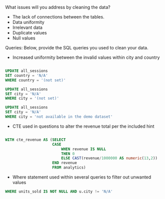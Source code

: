 What issues will you address by cleaning the data?

- The lack of connections between the tables.
- Data uniformity
- Irrelevant data
- Duplicate values
- Null values



Queries:
Below, provide the SQL queries you used to clean your data.
- Increased uniformity between the invalid values within city and country
```SQL

UPDATE all_sessions
SET country = 'N/A'
WHERE country = '(not set)'
```
```SQL
UPDATE all_sessions
SET city = 'N/A'
WHERE city = '(not set)'
```
```SQL
UPDATE all_sessions
SET city = 'N/A'
WHERE city = 'not available in the demo dataset'

```
- CTE used in questions to alter the revenue total per the included hint
```SQL

WITH cte_revenue AS (SELECT
                     CASE
                         WHEN revenue IS NULL
	                     THEN 0
	                     ELSE CAST(revenue/1000000 AS numeric(13,2))
                     END revenue
                     FROM analytics)
```
- Where statement used within several queries to filter out unwanted values
```SQL
WHERE units_sold IS NOT NULL AND u.city != 'N/A'
```
